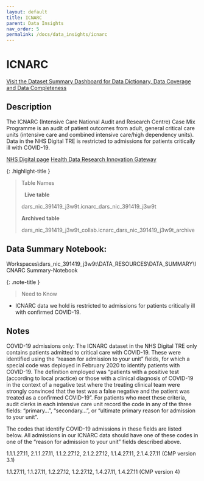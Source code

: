 ```yaml
---
layout: default
title: ICNARC
parent: Data Insights
nav_order: 5
permalink: /docs/data_insights/icnarc
---
```


# ICNARC

<span class="fs-3">
  <a href="https://github.com/BHFDSC/cvd-covid-tre-dashboard" class="btn" target="_blank">Visit the Dataset Summary Dashboard for Data Dictionary, Data Coverage and Data Completeness</a>
</span>

## Description

The ICNARC (Intensive Care National Audit and Research Centre) Case Mix Programme is an audit of patient outcomes from adult, general critical care units (intensive care and combined intensive care/high dependency units). Data in the NHS Digital TRE is restricted to admissions for patients critically ill with COVID-19.

<span class="fs-3">
  <a href="https://digital.nhs.uk/about-nhs-digital/corporate-information-and-documents/directions-and-data-provision-notices/data-provision-notices-dpns/icnarc-case-mix-adult-critical-care" class="btn" target="_blank">NHS Digital page</a>
</span>

<span class="fs-3">
  <a href="https://web.www.healthdatagateway.org/dataset/0e6aaabb-0efc-4a69-a9a7-aa98888c04bd" class="btn" target="_blank">Health Data Research Innovation Gateway</a>
</span>

{: .highlight-title }
> Table Names
>
> &nbsp;
> **Live table**
> >
> dars_nic_391419_j3w9t.icnarc_dars_nic_391419_j3w9t
>
> **Archived table**
> >
> dars_nic_391419_j3w9t_collab.icnarc_dars_nic_391419_j3w9t_archive


## Data Summary Notebook:
Workspaces\dars_nic_391419_j3w9t\DATA_RESOURCES\DATA_SUMMARY\ICNARC Summary-Notebook


{: .note-title }
> Need to Know
>
- ICNARC data we hold is restricted to admissions for patients critically ill with confirmed COVID-19.


## Notes
COVID-19 admissions only:
The ICNARC dataset in the NHS Digital TRE only contains patients admitted to critical care with COVID-19. These were identified using the “reason for admission to your unit” fields, for which a special code was deployed in February 2020 to identify patients with COVID-19. The definition employed was “patients with a positive test (according to local practice) or those with a clinical diagnosis of COVID-19 in the context of a negative test where the treating clinical team were strongly convinced that the test was a false negative and the patient was treated as a confirmed COVID-19”. For patients who meet these criteria, audit clerks in each intensive care unit record the code in any of the three fields: “primary…”, “secondary…”, or “ultimate primary reason for admission to your unit”.

The codes that identify COVID-19 admissions in these fields are listed below. All admissions in our ICNARC data should have one of these codes in one of the “reason for admission to your unit” fields described above.

1.1.1.27.11, 2.1.1.27.11, 1.1.2.27.12,  2.1.2.27.12, 1.1.4.27.11, 2.1.4.27.11 (CMP version 3.1)

1.1.27.11, 1.1.27.11, 1.2.27.12,  1.2.27.12, 1.4.27.11, 1.4.27.11 (CMP version 4)

